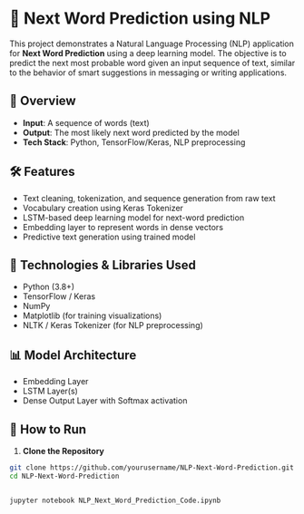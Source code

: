 # 🧠 Next Word Prediction using NLP

This project demonstrates a Natural Language Processing (NLP) application for **Next Word Prediction** using a deep learning model. The objective is to predict the next most probable word given an input sequence of text, similar to the behavior of smart suggestions in messaging or writing applications.

## 🚀 Overview

- **Input**: A sequence of words (text)
- **Output**: The most likely next word predicted by the model
- **Tech Stack**: Python, TensorFlow/Keras, NLP preprocessing

## 🛠️ Features

- Text cleaning, tokenization, and sequence generation from raw text
- Vocabulary creation using Keras Tokenizer
- LSTM-based deep learning model for next-word prediction
- Embedding layer to represent words in dense vectors
- Predictive text generation using trained model

## 🧰 Technologies & Libraries Used

- Python (3.8+)
- TensorFlow / Keras
- NumPy
- Matplotlib (for training visualizations)
- NLTK / Keras Tokenizer (for NLP preprocessing)


## 📊 Model Architecture

- Embedding Layer
- LSTM Layer(s)
- Dense Output Layer with Softmax activation

## 🧪 How to Run

1. **Clone the Repository**
```bash
git clone https://github.com/yourusername/NLP-Next-Word-Prediction.git
cd NLP-Next-Word-Prediction


jupyter notebook NLP_Next_Word_Prediction_Code.ipynb

